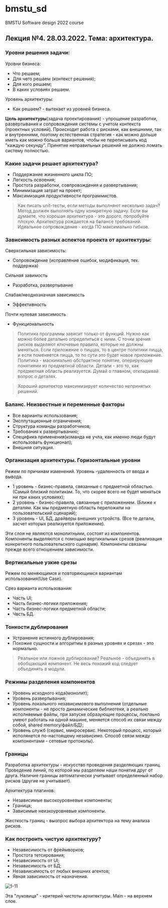 # bmstu_sd
BMSTU Software design 2022 course

## Лекция №4. 28.03.2022. Тема: архитектура.

### Уровни решения задачи:

Уровни бизнеса:
* Что решаем;
* Для чего решаем (контекст решения);
* Для кого решаем;
* В каких условиях решаем.

Уровень архитектуры:
* Как решаем? - вытекает из уровней бизнеса.

**Цель архитектуры**(задача проектирования) - упрощение разработки, развертывания и сопровождения системы с учетом контекста (проектных условий).
Происходит работа с рисками, как внешними, так и внутренними, поэтому естественная стратегия - как можно дольше иметь как можно больше вариантов, чтобы не переписывать код "каждую секунду". Принятие неправильных решений не должно ломать систему полностью.

### Какие задачи решает архитектура?

* Поддержание жизненного цикла ПО;
* Легкость освоения;
* Простота разработки, совпровождения и развертывания;
* Минимизация затрат на проект;
* Максимизация продуктивности программистов.

> Как писать unit-тесты, если методы выполняют несколько задач? Метод должен выполнять одну конкретную задачу.
> Если вы думаете, что хорошая архитектура - это дорого, попробуйте плохую.
> Архитектура рождается на балансе требований.
> Идеальное сопровождение - когда ПО максимально гибкое.

### Зависимость разных аспектов проекта от архитектуры:

Сверхсильная зависимость:
* Сопровождение (исправление ошибок, модификация, тех. поддержка)

Сильная завимость
* Разработка, развертывание

Слабая/неоднозначная зависимость
* Эффективность

Почти нулевая зависимость
* Функциональность

> Политика программы зависит только от функций. Нужно как можно более детально определиться с ними. С точки зрения рисков выделяют ключевые правила, которые не должны меняться. Если приложение о пиццах, то в центре политики пицца, и если поменяется пицца, то по сути это будет новое приложение. Политика - маскимально обстрактное понятие, оперирующие понятиями из предметной области. Детали - это то, как предметная область реализуется. Думай о главном, откладывай вопрос о деталях.

> Хороший архитектор максимизирует количество непринятых решений.

### Баланс. Неизвестные и переменные факторы

* Все варианты использования;
* Эксплутационные ограничения;
* Структура команды разработчиков;
* Требования к развертыванию;
* Специфика применения(команда не учла, как именно люди будут использовать функционал);
* Внешняя ситуация.

### Организация архитектуры. Горизонтальные уровни

Режем по причинам изменений. Уровень -удаленность от ввода и вывода.

* 1 уровень - бизнес-правила, связанные с предметной областью. (Самый близкий политикам. То, что скорее всего не будет меняться ни при каких условиях);
* 2 уровень - бизнес-правила, связанные с приложением. (Ближе к деталям. Как мы предметную область переложили на пользовательский сценарий);
* 3 уровень - UI, БД, драйверы внешних устройств. (Все те детали, засчет которых реализуется приложение).

Эти слои не являются монолитными, состоят из компонентов. Компоненты выделяются с помощью вертикальных срезов (реализация конкретного пользовательского сценария). Компоненты связаны прежде всего отношением зависимости. 

### Вертикальные узкие срезы

Режем по меняющимся и повторяющимся вариантам использования(Use Case).

Срез варианта использования:
* Часть UI;
* Часть бизнес-логики приложения;
* Часть бизнес-логики предметной области;
* Чвсть БД.

### Тонкости дублирования

* Устранение истинного дублирования;
* Похожие сущности и алгоритмы в разных уровнях и срезах - это нормально.

> Реальное или ложное дублирование? Реальное - объединять в обобщающий компонент. Не весь похожий код следует объединять в модули.

### Режимы разделения компонентов

* Уровень исходного кода(монолит);
* Уровень развертывания;
* Уровень локального независимового выполнения (отдельные компоненты - не просто динамические библиотеки, а реально исполняемые файлы, при запуске образующие процессы, локлаьно умеют работать на одной машине, меняется способ их связи между собой, shared memory/файл/БД);
* Уровень служб (сервис, микросервис. Некоторый процесс, который исполянется по-настоящему независимо. Способ связи между компонентами - сетевые протоколы).

### Границы

Разработка архитектуры - искусство проведения разделяющих границ. Проведение линий, по которой мы разделяем наши понятия друг от друга. Наличие границы автоматически учитывает определенный набор рисков (другие не учитывает).

Архитектура плагинов:

* Независимые высокоуровневые компоненты;
* Граница;
* Зависимые неизкоуровневые компоненты.

Жесткость границ - выопрос выбора архитектора на тему анализа рисков.

### Как построить чистую архитектуру?

* Независимость от фреймворков;
* Простота тетсирования;
* Независимость от UI;
* Независимость от БД;
* Незавиисимость от любых внешних агентов;
* Явная зависимость от назначения.

![1-11](https://user-images.githubusercontent.com/60873270/160412429-80e2cdd5-a7e6-448a-9eaa-c9a876055ef3.png)

Эта "луковица" - критерий чистоты архитектуры. Main - на верхнем слое.
